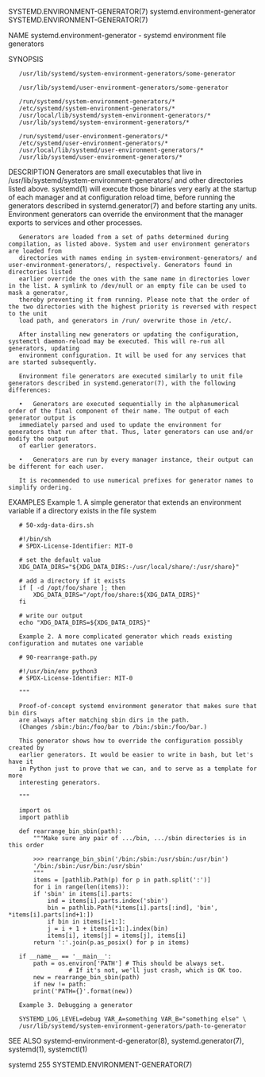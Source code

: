 SYSTEMD.ENVIRONMENT-GENERATOR(7)				 systemd.environment-generator				      SYSTEMD.ENVIRONMENT-GENERATOR(7)

NAME
       systemd.environment-generator - systemd environment file generators

SYNOPSIS

       /usr/lib/systemd/system-environment-generators/some-generator

       /usr/lib/systemd/user-environment-generators/some-generator

       /run/systemd/system-environment-generators/*
       /etc/systemd/system-environment-generators/*
       /usr/local/lib/systemd/system-environment-generators/*
       /usr/lib/systemd/system-environment-generators/*

       /run/systemd/user-environment-generators/*
       /etc/systemd/user-environment-generators/*
       /usr/local/lib/systemd/user-environment-generators/*
       /usr/lib/systemd/user-environment-generators/*

DESCRIPTION
       Generators are small executables that live in /usr/lib/systemd/system-environment-generators/ and other directories listed above.  systemd(1) will
       execute those binaries very early at the startup of each manager and at configuration reload time, before running the generators described in
       systemd.generator(7) and before starting any units. Environment generators can override the environment that the manager exports to services and other
       processes.

       Generators are loaded from a set of paths determined during compilation, as listed above. System and user environment generators are loaded from
       directories with names ending in system-environment-generators/ and user-environment-generators/, respectively. Generators found in directories listed
       earlier override the ones with the same name in directories lower in the list. A symlink to /dev/null or an empty file can be used to mask a generator,
       thereby preventing it from running. Please note that the order of the two directories with the highest priority is reversed with respect to the unit
       load path, and generators in /run/ overwrite those in /etc/.

       After installing new generators or updating the configuration, systemctl daemon-reload may be executed. This will re-run all generators, updating
       environment configuration. It will be used for any services that are started subsequently.

       Environment file generators are executed similarly to unit file generators described in systemd.generator(7), with the following differences:

       •   Generators are executed sequentially in the alphanumerical order of the final component of their name. The output of each generator output is
	   immediately parsed and used to update the environment for generators that run after that. Thus, later generators can use and/or modify the output
	   of earlier generators.

       •   Generators are run by every manager instance, their output can be different for each user.

       It is recommended to use numerical prefixes for generator names to simplify ordering.

EXAMPLES
       Example 1. A simple generator that extends an environment variable if a directory exists in the file system

	   # 50-xdg-data-dirs.sh

	   #!/bin/sh
	   # SPDX-License-Identifier: MIT-0

	   # set the default value
	   XDG_DATA_DIRS="${XDG_DATA_DIRS:-/usr/local/share/:/usr/share}"

	   # add a directory if it exists
	   if [ -d /opt/foo/share ]; then
	       XDG_DATA_DIRS="/opt/foo/share:${XDG_DATA_DIRS}"
	   fi

	   # write our output
	   echo "XDG_DATA_DIRS=${XDG_DATA_DIRS}"

       Example 2. A more complicated generator which reads existing configuration and mutates one variable

	   # 90-rearrange-path.py

	   #!/usr/bin/env python3
	   # SPDX-License-Identifier: MIT-0

	   """

	   Proof-of-concept systemd environment generator that makes sure that bin dirs
	   are always after matching sbin dirs in the path.
	   (Changes /sbin:/bin:/foo/bar to /bin:/sbin:/foo/bar.)

	   This generator shows how to override the configuration possibly created by
	   earlier generators. It would be easier to write in bash, but let's have it
	   in Python just to prove that we can, and to serve as a template for more
	   interesting generators.

	   """

	   import os
	   import pathlib

	   def rearrange_bin_sbin(path):
	       """Make sure any pair of .../bin, .../sbin directories is in this order

	       >>> rearrange_bin_sbin('/bin:/sbin:/usr/sbin:/usr/bin')
	       '/bin:/sbin:/usr/bin:/usr/sbin'
	       """
	       items = [pathlib.Path(p) for p in path.split(':')]
	       for i in range(len(items)):
		   if 'sbin' in items[i].parts:
		       ind = items[i].parts.index('sbin')
		       bin = pathlib.Path(*items[i].parts[:ind], 'bin', *items[i].parts[ind+1:])
		       if bin in items[i+1:]:
			   j = i + 1 + items[i+1:].index(bin)
			   items[i], items[j] = items[j], items[i]
	       return ':'.join(p.as_posix() for p in items)

	   if __name__ == '__main__':
	       path = os.environ['PATH'] # This should be always set.
					 # If it's not, we'll just crash, which is OK too.
	       new = rearrange_bin_sbin(path)
	       if new != path:
		   print('PATH={}'.format(new))

       Example 3. Debugging a generator

	   SYSTEMD_LOG_LEVEL=debug VAR_A=something VAR_B="something else" \
	   /usr/lib/systemd/system-environment-generators/path-to-generator

SEE ALSO
       systemd-environment-d-generator(8), systemd.generator(7), systemd(1), systemctl(1)

systemd 255														      SYSTEMD.ENVIRONMENT-GENERATOR(7)
